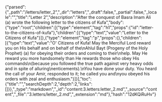 {"parsed":{"_path":"/letters/letter_2","_dir":"letters","_draft":false,"_partial":false,"_locale":"","title":"Letter 2","description":"After the conquest of Basra Imam Ali (a) wrote the following letter to the citizens of Kufa","body":{"type":"root","children":[{"type":"element","tag":"h1","props":{"id":"letter-to-the-citizens-of-kufa"},"children":[{"type":"text","value":"Letter to the Citizens of Kufa"}]},{"type":"element","tag":"p","props":{},"children":[{"type":"text","value":"O' Citizens of Kufa! May the Merciful Lord reward you on His behalf and on behalf of the\nAhlul Bayt (Progeny of the Holy Prophet) (a) for obeying their orders and coming to their\nhelp. May He reward you more handsomely than He rewards those who obey His commands\n(because you followed the true path against very heavy odds and in spite of alluring\nenticements).\nYou have done your duty. You heard the call of your Amir, responded to it; he called you and\nyou obeyed his orders with zeal and enthusiasm."}]}],"toc":{"title":"","searchDepth":2,"depth":2,"links":[]}},"_type":"markdown","_id":"content:3.letters:letter_2.md","_source":"content","_file":"3.letters/letter_2.md","_extension":"md"},"hash":"12dKQiRuHv"}